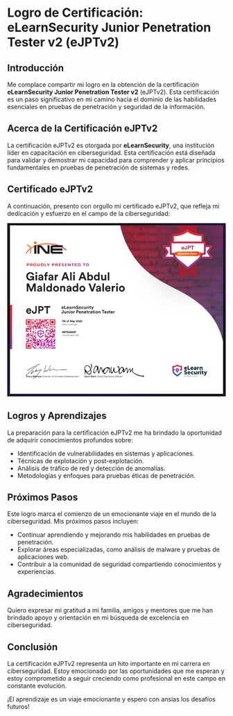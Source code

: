 # Logro de Certificación: eLearnSecurity Junior Penetration Tester v2 (eJPTv2)

## Introducción
Me complace compartir mi logro en la obtención de la certificación **eLearnSecurity Junior Penetration Tester v2** (eJPTv2). Esta certificación es un paso significativo en mi camino hacia el dominio de las habilidades esenciales en pruebas de penetración y seguridad de la información.

## Acerca de la Certificación eJPTv2
La certificación eJPTv2 es otorgada por **eLearnSecurity**, una institución líder en capacitación en ciberseguridad. Esta certificación está diseñada para validar y demostrar mi capacidad para comprender y aplicar principios fundamentales en pruebas de penetración de sistemas y redes.

## Certificado eJPTv2
A continuación, presento con orgullo mi certificado eJPTv2, que refleja mi dedicación y esfuerzo en el campo de la ciberseguridad:

![Certificación eJPTv2](certificado.png)

## Logros y Aprendizajes
La preparación para la certificación eJPTv2 me ha brindado la oportunidad de adquirir conocimientos profundos sobre:

- Identificación de vulnerabilidades en sistemas y aplicaciones.
- Técnicas de explotación y post-explotación.
- Análisis de tráfico de red y detección de anomalías.
- Metodologías y enfoques para pruebas éticas de penetración.

## Próximos Pasos
Este logro marca el comienzo de un emocionante viaje en el mundo de la ciberseguridad. Mis próximos pasos incluyen:

- Continuar aprendiendo y mejorando mis habilidades en pruebas de penetración.
- Explorar áreas especializadas, como análisis de malware y pruebas de aplicaciones web.
- Contribuir a la comunidad de seguridad compartiendo conocimientos y experiencias.

## Agradecimientos
Quiero expresar mi gratitud a mi familia, amigos y mentores que me han brindado apoyo y orientación en mi búsqueda de excelencia en ciberseguridad.

## Conclusión
La certificación eJPTv2 representa un hito importante en mi carrera en ciberseguridad. Estoy emocionado por las oportunidades que me esperan y estoy comprometido a seguir creciendo como profesional en este campo en constante evolución.

¡El aprendizaje es un viaje emocionante y espero con ansias los desafíos futuros!
